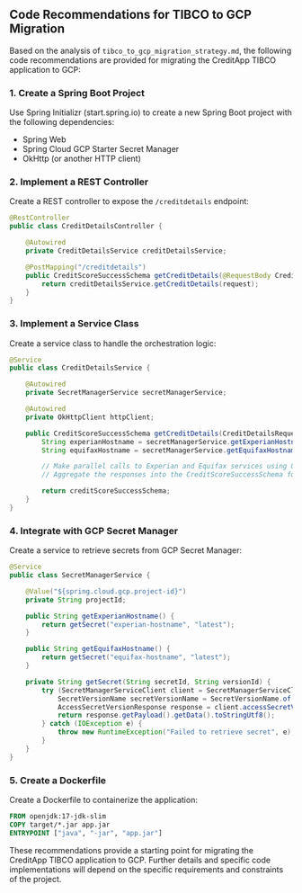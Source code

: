 ## Code Recommendations for TIBCO to GCP Migration

Based on the analysis of `tibco_to_gcp_migration_strategy.md`, the following code recommendations are provided for migrating the CreditApp TIBCO application to GCP:

### 1. Create a Spring Boot Project

Use Spring Initializr (start.spring.io) to create a new Spring Boot project with the following dependencies:

*   Spring Web
*   Spring Cloud GCP Starter Secret Manager
*   OkHttp (or another HTTP client)

### 2. Implement a REST Controller

Create a REST controller to expose the `/creditdetails` endpoint:

```java
@RestController
public class CreditDetailsController {

    @Autowired
    private CreditDetailsService creditDetailsService;

    @PostMapping("/creditdetails")
    public CreditScoreSuccessSchema getCreditDetails(@RequestBody CreditDetailsRequest request) {
        return creditDetailsService.getCreditDetails(request);
    }
}
```

### 3. Implement a Service Class

Create a service class to handle the orchestration logic:

```java
@Service
public class CreditDetailsService {

    @Autowired
    private SecretManagerService secretManagerService;

    @Autowired
    private OkHttpClient httpClient;

    public CreditScoreSuccessSchema getCreditDetails(CreditDetailsRequest request) {
        String experianHostname = secretManagerService.getExperianHostname();
        String equifaxHostname = secretManagerService.getEquifaxHostname();

        // Make parallel calls to Experian and Equifax services using OkHttp and CompletableFuture
        // Aggregate the responses into the CreditScoreSuccessSchema format

        return creditScoreSuccessSchema;
    }
}
```

### 4. Integrate with GCP Secret Manager

Create a service to retrieve secrets from GCP Secret Manager:

```java
@Service
public class SecretManagerService {

    @Value("${spring.cloud.gcp.project-id}")
    private String projectId;

    public String getExperianHostname() {
        return getSecret("experian-hostname", "latest");
    }

    public String getEquifaxHostname() {
        return getSecret("equifax-hostname", "latest");
    }

    private String getSecret(String secretId, String versionId) {
        try (SecretManagerServiceClient client = SecretManagerServiceClient.create()) {
            SecretVersionName secretVersionName = SecretVersionName.of(projectId, secretId, versionId);
            AccessSecretVersionResponse response = client.accessSecretVersion(secretVersionName);
            return response.getPayload().getData().toStringUtf8();
        } catch (IOException e) {
            throw new RuntimeException("Failed to retrieve secret", e);
        }
    }
}
```

### 5. Create a Dockerfile

Create a Dockerfile to containerize the application:

```dockerfile
FROM openjdk:17-jdk-slim
COPY target/*.jar app.jar
ENTRYPOINT ["java", "-jar", "app.jar"]
```

These recommendations provide a starting point for migrating the CreditApp TIBCO application to GCP. Further details and specific code implementations will depend on the specific requirements and constraints of the project.
